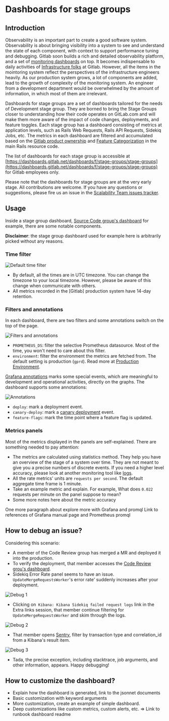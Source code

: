 # Dashboards for stage groups

## Introduction

Observability is an important part to create a good software system. Observability is about bringing visibility into a system to see and understand the state of each component, with context to support performance tuning and debugging. Gitlab soon builds a rich and detailed observability platform, and a set of [monitoring dashboards](https://dashboards.gitlab.net/dashboards/f/stage-groups/stage-groups) on top. It becomes indispensable to daily activities of [Infrastructure folks](https://about.gitlab.com/handbook/engineering/infrastructure/) at Gitlab. However, all the items in the mointoring system reflect the perspectives of the infrastructure engineers heavily. As our production system grows, a lot of components are added, lead to the growth of complexity of the monitoring system. An engineer from a development department would be overwhelmed by the amount of information, in which most of them are irrelevant.

Dashboards for stage groups are a set of dashboards tailored for the needs of Development stage group. They are borned to bring the Stage Groups closer to understanding how their code operates on GitLab.com and will make them more aware of the impact of code changes, deployments, and feature toggles. Each stage group has a dashboard consisting of metrics at application levels, such as Rails Web Requests, Rails API Requests, Sidekiq Jobs, etc. The metrics in each dashboard are filtered and accumulated based on the [Gitlab product ownership](https://about.gitlab.com/handbook/product/categories/) and [Feature Categorization](https://docs.gitlab.com/ee/development/feature_categorization/) in the main Rails resource code.

The list of dashboards for each stage group is accessible at [https://dashboards.gitlab.net/dashboards/f/stage-groups/stage-groups](https://dashboards.gitlab.net/dashboards/f/stage-groups/stage-groups) for Gitlab employees only.

Please note that the dashboards for stage groups are at the very early stage. All contributions are welcome. If you have any questions or suggestions, please fire us an issue in the [Scalability Team issues tracker](https://gitlab.com/gitlab-com/gl-infra/scalability/-/issues).

## Usage

Inside a stage group dashboard, [Source Code group's dashboard](https://dashboards.gitlab.net/d/stage-groups-source_code/stage-groups-group-dashboard-create-source-code?orgId=1) for example, there are some notable components.

**Disclaimer**: the stage group dashboard used for example here is arbitrarily picked without any reasons.

### Time filter

![Default time filter](./img/stage_group_dashboards_time_filter.png)

- By default, all the times are in UTC timezone. You can change the timezone to your local timezone. However, please be aware of this change when communicate with others.
- All metrics recorded in the [Gitlab] production system have 14-day retention.

### Filters and annotations

In each dashboard, there are two filters and some annotations switch on the top of the page.

![Filters and annotations](./img/stage_group_dashboards_filters.png)

- `PROMETHEUS_DS`: filter the selective Prometheus datasource. Most of the time, you won't need to care about this filter.
- `environment`: filter the environment the metrics are fetched from. The default setting is production (`gprd`). Read more at [Production Environment](https://about.gitlab.com/handbook/engineering/infrastructure/production/architecture/#environments).

[Grafana annotations](https://grafana.com/docs/grafana/latest/dashboards/annotations/) marks some special events, which are meaningful to development and operational activities, directly on the graphs. The dashboard supports some annotations:

![Annotations](./img/stage_group_dashboards_annotation.png)

- `deploy`: mark a deployment event.
- `canary-deploy`: mark a [canary deployment](https://about.gitlab.com/handbook/engineering/#sts=Canary%20Testing) event.
- `feature-flags`: mark the time point where a feature flag is updated.

### Metrics panels

Most of the metrics displayed in the panels are self-explained. There are something needed to pay attention:
- The metrics are calculated using statistics method. They help you have an overview of the stage of a system over time. They are not meant to give you a precise numbers of discrete events. If you need a higher level accuracy, please look at another monitoring tool like [logs](https://about.gitlab.com/handbook/engineering/monitoring/#logs).
- All the rate metrics' units are `requests per second`. The default aggregate time frame is 1 minute.
- Take an example metric and explain. For example, What does `0.022` requests per minute on the panel suppose to mean?
- Some more notes here about the metric accuracy

One more paragraph about explore more with Grafana and promql
Link to references of Grafana manual page and Prometheus promql

## How to debug an issue?

Considering this scenario:
- A member of the Code Review group has merged a MR and deployed it into the production.
- To verify the deployment, that member accesses the [Code Review grou's dashboard](https://dashboards.gitlab.net/d/stage-groups-code_review/stage-groups-group-dashboard-create-code-review?orgId=1).
- Sidekiq Error Rate panel seems to have an issue. `UpdateMergeRequestsWorker`'s error rate' suddenly increases after your deployment.

![Debug 1](./img/stage_group_dashboards_debug_1.png)

- Clicking on` Kibana: Kibana Sidekiq failed request logs` link in the Extra links session, that member continue filtering for `UpdateMergeRequestsWorker` and skim through the logs.

![Debug 2](./img/stage_group_dashboards_debug_2.png)

- That member opens [Sentry](https://sentry.gitlab.net/gitlab/gitlabcom), filter by transaction type and correlation_id from a Kibana's result item.

![Debug 3](./img/stage_group_dashboards_debug_3.png)

- Tada, the precise exception, including stacktrace, job arguments, and other information, appears. Happy debugging!

## How to customize the dashboard?
- Explain how the dashboard is generated, link to the jsonnet documents
- Basic customization with keyword arguments
- More customization, create an example of simple dashboard.
- Deep customizations like custom metrics, custom alerts, etc. => Link to runbook dashboard readme
